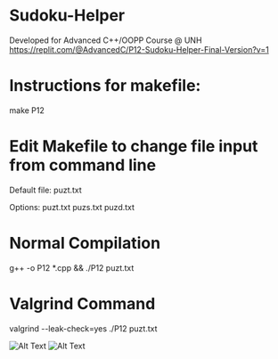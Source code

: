 # Sudoku-Helper
Developed for Advanced C++/OOPP Course @ UNH
https://replit.com/@AdvancedC/P12-Sudoku-Helper-Final-Version?v=1

# Instructions for makefile:

make P12

# Edit Makefile to change file input from command line
Default file: puzt.txt

Options:
puzt.txt
puzs.txt
puzd.txt

# Normal Compilation
g++ -o P12 *.cpp && ./P12 puzt.txt

# Valgrind Command
valgrind --leak-check=yes ./P12 puzt.txt

![Alt Text](https://cdn.discordapp.com/attachments/1010766384646602856/1113178700947664946/image.png)
![Alt Text](https://cdn.discordapp.com/attachments/1010766384646602856/1113178759416262666/image.png)
